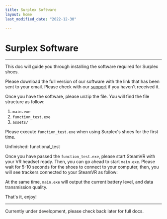 ```yaml
---
title: Surplex Software
layout: home
last_modified_date: "2022-12-30"

---
```

# **Surplex Software**
---

This doc will guide you through installing the software required for Surplex shoes. 

Please download the full version of our software with the link that has been sent to your email. Please check with our [support] if you haven't received it.

Once you have the software, please unzip the file. You will find the file structure as follow:

1. `main.exe`
2. `function_test.exe`
2. `assets/`

Please execute `function_test.exe` when using Surplex's shoes for the first time.

Unfinished: functional_test

Once you have passed the `function_test.exe`, please start SteamVR with your VR headset ready. Then, you can go ahead to start `main.exe`. Please wait for 5-10 seconds for the shoes to connect to your computer, then, you will see trackers connected to your SteamVR as follow:

At the same time, `main.exe` will output the current battery level, and data transmission quality.


That's it, enjoy!




---

Currently under development, please check back later for full docs.

[support]: ../support.html
